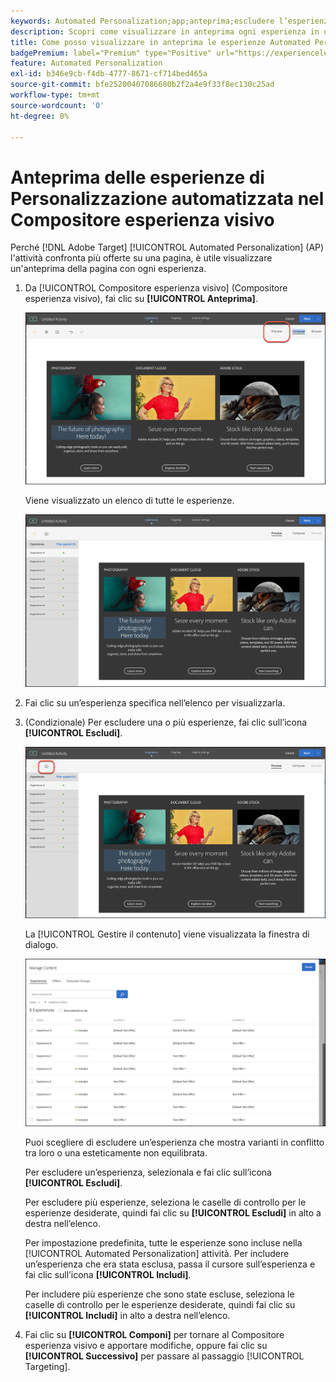 ```yaml
---
keywords: Automated Personalization;app;anteprima;escludere l’esperienza;
description: Scopri come visualizzare in anteprima ogni esperienza in un’attività Automated Personalization (AP) in Adobe [!DNL Target] utilizzando il Compositore esperienza visivo.
title: Come posso visualizzare in anteprima le esperienze Automated Personalization nel Compositore esperienza visivo?
badgePremium: label="Premium" type="Positive" url="https://experienceleague.adobe.com/docs/target/using/introduction/intro.html?lang=en#premium newtab=true" tooltip="See what's included in Target Premium."
feature: Automated Personalization
exl-id: b346e9cb-f4db-4777-8671-cf714bed465a
source-git-commit: bfe25200407086680b2f2a4e9f33f8ec130c25ad
workflow-type: tm+mt
source-wordcount: '0'
ht-degree: 0%

---
```


# Anteprima delle esperienze di Personalizzazione automatizzata nel Compositore esperienza visivo

Perché [!DNL Adobe Target] [!UICONTROL Automated Personalization] (AP) l&#39;attività confronta più offerte su una pagina, è utile visualizzare un&#39;anteprima della pagina con ogni esperienza.

1. Da [!UICONTROL Compositore esperienza visivo] (Compositore esperienza visivo), fai clic su **[!UICONTROL Anteprima]**.

   ![Icona Anteprima](/help/main/c-activities/t-automated-personalization/assets/preview.png)

   Viene visualizzato un elenco di tutte le esperienze.

   ![Anteprima esperienze](/help/main/c-activities/t-automated-personalization/assets/ap_preview-new.png)

1. Fai clic su un’esperienza specifica nell’elenco per visualizzarla.

1. (Condizionale) Per escludere una o più esperienze, fai clic sull’icona **[!UICONTROL Escludi]**.

   ![Icona Escludi](/help/main/c-activities/t-automated-personalization/assets/ap_exclude-new.png)

   La [!UICONTROL Gestire il contenuto] viene visualizzata la finestra di dialogo.

   ![Finestra di dialogo Gestione contenuto](/help/main/c-activities/t-automated-personalization/assets/preview-exclude.png)

   Puoi scegliere di escludere un’esperienza che mostra varianti in conflitto tra loro o una esteticamente non equilibrata.

   Per escludere un’esperienza, selezionala e fai clic sull’icona **[!UICONTROL Escludi]**.

   Per escludere più esperienze, seleziona le caselle di controllo per le esperienze desiderate, quindi fai clic su **[!UICONTROL Escludi]** in alto a destra nell’elenco.

   Per impostazione predefinita, tutte le esperienze sono incluse nella [!UICONTROL Automated Personalization] attività. Per includere un’esperienza che era stata esclusa, passa il cursore sull’esperienza e fai clic sull’icona **[!UICONTROL Includi]**.

   Per includere più esperienze che sono state escluse, seleziona le caselle di controllo per le esperienze desiderate, quindi fai clic su **[!UICONTROL Includi]** in alto a destra nell’elenco.

1. Fai clic su **[!UICONTROL Componi]** per tornare al Compositore esperienza visivo e apportare modifiche, oppure fai clic su **[!UICONTROL Successivo]** per passare al passaggio [!UICONTROL Targeting].
